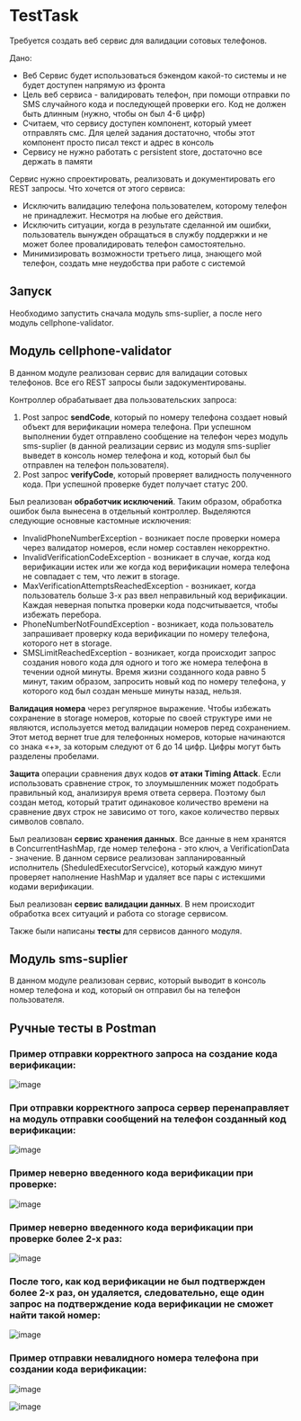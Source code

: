 # TestTask
Требуется создать веб сервис для валидации сотовых телефонов.

Дано:
* Веб Сервис будет использоваться бэкендом какой-то системы и не будет доступен
напрямую из фронта
* Цель веб сервиса - валидировать телефон, при помощи отправки по SMS
случайного кода и последующей проверки его. Код не должен быть длинным
(нужно, чтобы он был 4-6 цифр)
* Считаем, что сервису доступен компонент, который умеет отправлять смс. Для
целей задания достаточно, чтобы этот компонент просто писал текст и адрес в
консоль
* Сервису не нужно работать с persistent store, достаточно все держать в памяти
  
Сервис нужно спроектировать, реализовать и документировать его REST запросы. Что хочется от этого сервиса:
* Исключить валидацию телефона пользователем, которому телефон не принадлежит. Несмотря на любые его действия.
* Исключить ситуации, когда в результате сделанной им ошибки, пользователь вынужден обращаться в службу поддержки и не может более провалидировать телефон самостоятельно.
* Минимизировать возможности третьего лица, знающего мой телефон, создать мне неудобства при работе с системой

## Запуск
Необходимо запустить сначала модуль sms-suplier, а после него модуль cellphone-validator.

## Модуль cellphone-validator
В данном модуле реализован сервис для валидации сотовых телефонов. Все его REST запросы были задокументированы.

Контроллер обрабатывает два пользовательских запроса:
1) Post запрос **sendCode**, который по номеру телефона создает новый объект для верификации номера телефона. При успешном выполнении будет отправлено сообщение на телефон через модуль sms-suplier (в данной реализации сервис из модуля sms-suplier выведет в консоль номер телефона и код, который был бы отправлен на телефон пользователя).
2) Post запрос **verifyCode**, который проверяет валидность полученного кода. При успешной проверке будет получает статус 200.

Был реализован **обработчик исключений**. Таким образом, обработка ошибок была вынесена в отдельный контроллер. Выделяются следующие основные кастомные исключения:
* InvalidPhoneNumberException - возникает после проверки номера через валидатор номеров, если номер составлен некорректно.
* InvalidVerificationCodeException - возникает в случае, когда код верификации истек или же когда код верификации номера телефона не совпадает с тем, что лежит в storage.
* MaxVerificationAttemptsReachedException - возникает, когда пользователь больше 3-х раз ввел неправильный код верификации. Каждая неверная попытка проверки кода подсчитывается, чтобы избежать перебора.
* PhoneNumberNotFoundException - возникает, кода пользователь запрашивает проверку кода верификации по номеру телефона, которого нет в storage.
* SMSLimitReachedException - возникает, когда происходит запрос создания нового кода для одного и того же номера телефона в течении одной минуты. Время жизни созданного кода равно 5 минут, таким образом, запросить новый код по номеру телефона, у которого код был создан меньше минуты назад, нельзя.

**Валидация номера** через регулярное выражение. Чтобы избежать сохранение в storage номеров, которые по своей структуре ими не являются, используется метод валидации номеров перед сохранением. Этот метод вернет true для телефонных номеров, которые начинаются со знака «+», за которым следуют от 6 до 14 цифр. Цифры могут быть разделены пробелами.

**Защита** операции сравнения двух кодов **от атаки Timing Attack**. Если использовать сравнение строк, то злоумышленник может подобрать правильный код, анализируя время ответа сервера. Поэтому был создан метод, который тратит одинаковое количество времени на сравнение двух строк не зависимо от того, какое количество первых символов совпало.

Был реализован **сервис хранения данных**. Все данные в нем хранятся в ConcurrentHashMap, где номер телефона - это ключ, а VerificationData - значение. В данном сервисе реализован запланированный исполнитель (SheduledExecutorServcice), который каждую минут проверяет наполнение HashMap и удаляет все пары с истекшими кодами верификации.

Был реализован **сервис валидации данных**. В нем происходит обработка всех ситуаций и работа со storage сервисом.

Также были написаны **тесты** для сервисов данного модуля.

## Модуль sms-suplier
В данном модуле реализован сервис, который выводит в консоль номер телефона и код, который он отправил бы на телефон пользователя.

## Ручные тесты в Postman
### Пример отправки корректного запроса на создание кода верификации:

![image](https://github.com/brokkko/TestTask/assets/71688733/7f88f6b8-4cce-4541-8e03-8f8b0f7e43ca)

### При отправки корректного запроса сервер перенаправляет на модуль отправки сообщений на телефон созданный код верификации:

![image](https://github.com/brokkko/TestTask/assets/71688733/cd84063b-219d-4987-9525-3968c43ea140)

### Пример неверно введенного кода верификации при проверке:

![image](https://github.com/brokkko/TestTask/assets/71688733/a9213367-217a-4f15-9683-03c5c8bb492c)

### Пример неверно введенного кода верификации при проверке более 2-х раз:

![image](https://github.com/brokkko/TestTask/assets/71688733/34d236b4-bd2f-4845-bf39-14fa758c2f6f)

### После того, как код верификации не был подтвержден более 2-х раз, он удаляется, следовательно, еще один запрос на подтверждение кода верификации не сможет найти такой номер:

![image](https://github.com/brokkko/TestTask/assets/71688733/4ce2b0eb-aea4-41d4-9e6e-2649ec152758)

### Пример отправки невалидного номера телефона при создании кода верификации:

![image](https://github.com/brokkko/TestTask/assets/71688733/4c082fdb-e4dc-4f93-bc4a-c8e934a6245a)

![image](https://github.com/brokkko/TestTask/assets/71688733/f20e1b82-03b4-43bd-b3eb-e38f46b56d35)



